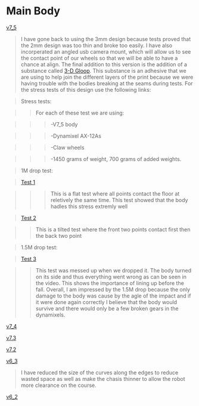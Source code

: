 # Main Body






[v7_5](v7_5_body_RMRC.stl)

> I have gone back to using the 3mm design because tests proved that the 2mm design was too thin and broke too easily. I have also incorperated an angled usb camera mount, which will allow us to see the contact point of our wheels so that we will be able to have a chance at align. The final addition to this version is the addition of a substance called [3-D Gloop](https://www.3dgloop.com/shop/pla-gloop). This substance is an adhesive that we are using to help join the different layers of the print because we were having trouble with the bodies breaking at the seams during tests. For the stress tests of this design use the following links:

>Stress tests:

>> For each of these test we are using:

>>>-V7_5 body

>>>-Dynamixel AX-12As

>>>-Claw wheels

>>>-1450 grams of weight, 700 grams of added weights.

>1M drop test:

>[Test 1](https://www.youtube.com/watch?v=749xMcXUI3k)

>>>This is a flat test where all points contact the floor at reletively the same time. This test showed that the body hadles this stress extremly well

>[Test 2](https://www.youtube.com/watch?v=hIUvzGDCNr8)

>> This is a tilted test where the front two points contact first then the back two point

> 1.5M drop test:

>[Test 3](https://www.youtube.com/watch?v=TWv8_7R1_I0)

>>This test was messed up when we dropped it. The body turned on its side and thus everything went wrong as can be seen in the video. This shows the importance of lining up before the fall. Overall, I am impressed by the 1.5M drop because the only damage to the body was cause by the agle of the impact and if it were done again correctly I believe that the body would survive and there would only be a few broken gears in the dynamixels.

[v7_4](v7_4_body_RMRC.stl)

[v7.3](v7_3_body_RMRC.stl)

[v7.2](v7_2_body_RMRC.stl)

[v6_3](v6_3_RMRC_body.stl)

> I have reduced the size of the curves along the edges to reduce wasted space as well as make the chasis thinner to allow the robot more clearance on the course.

[v6_2](RMRC_body_v6_2.stl)
